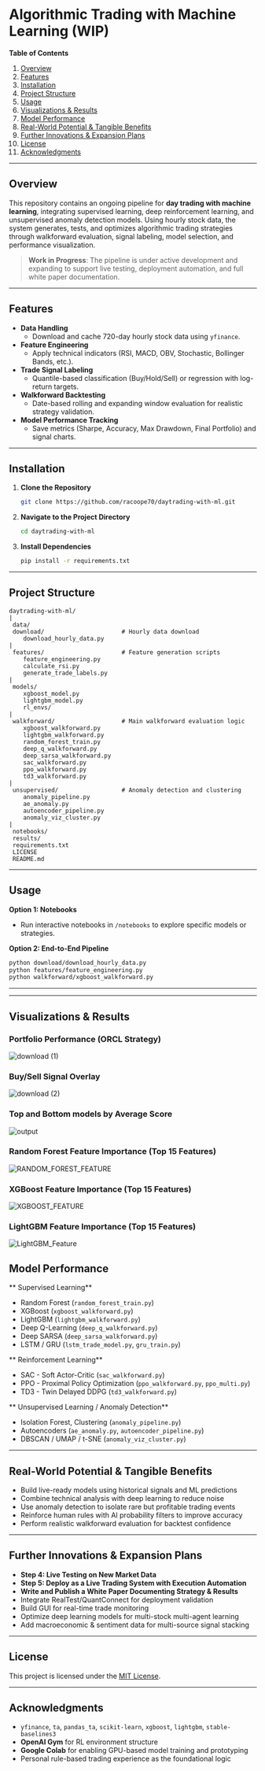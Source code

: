 # Algorithmic Trading with Machine Learning (WIP)

**Table of Contents**  
1. [Overview](#overview)  
2. [Features](#features)  
3. [Installation](#installation)  
4. [Project Structure](#project-structure)  
5. [Usage](#usage)  
6. [Visualizations & Results](#visualizations--results)  
7. [Model Performance](#model-performance)  
8. [Real-World Potential & Tangible Benefits](#real-world-potential--tangible-benefits)  
9. [Further Innovations & Expansion Plans](#further-innovations--expansion-plans)  
10. [License](#license)  
11. [Acknowledgments](#acknowledgments)

---

## Overview  
This repository contains an ongoing pipeline for **day trading with machine learning**, integrating supervised learning, deep reinforcement learning, and unsupervised anomaly detection models. Using hourly stock data, the system generates, tests, and optimizes algorithmic trading strategies through walkforward evaluation, signal labeling, model selection, and performance visualization.

>  **Work in Progress**: The pipeline is under active development and expanding to support live testing, deployment automation, and full white paper documentation.

---

## Features  

- **Data Handling**
  - Download and cache 720-day hourly stock data using `yfinance`.
- **Feature Engineering**
  - Apply technical indicators (RSI, MACD, OBV, Stochastic, Bollinger Bands, etc.).
- **Trade Signal Labeling**
  - Quantile-based classification (Buy/Hold/Sell) or regression with log-return targets.
- **Walkforward Backtesting**
  - Date-based rolling and expanding window evaluation for realistic strategy validation.
- **Model Performance Tracking**
  - Save metrics (Sharpe, Accuracy, Max Drawdown, Final Portfolio) and signal charts.

---

## Installation  
1. **Clone the Repository**  
   ```bash
   git clone https://github.com/racoope70/daytrading-with-ml.git
   ```

2. **Navigate to the Project Directory**  
   ```bash
   cd daytrading-with-ml
   ```

3. **Install Dependencies**  
   ```bash
   pip install -r requirements.txt
   ```

---

## Project Structure

```
daytrading-with-ml/
|
 data/                          
 download/                      # Hourly data download
    download_hourly_data.py
|
 features/                      # Feature generation scripts
    feature_engineering.py
    calculate_rsi.py
    generate_trade_labels.py
|
 models/                        
    xgboost_model.py
    lightgbm_model.py
    rl_envs/
|
 walkforward/                   # Main walkforward evaluation logic
    xgboost_walkforward.py
    lightgbm_walkforward.py
    random_forest_train.py
    deep_q_walkforward.py
    deep_sarsa_walkforward.py
    sac_walkforward.py
    ppo_walkforward.py
    td3_walkforward.py
|
 unsupervised/                  # Anomaly detection and clustering
    anomaly_pipeline.py
    ae_anomaly.py
    autoencoder_pipeline.py
    anomaly_viz_cluster.py
|
 notebooks/                     
 results/                       
 requirements.txt               
 LICENSE                        
 README.md                      
```

---

## Usage  

**Option 1: Notebooks**  
- Run interactive notebooks in `/notebooks` to explore specific models or strategies.

**Option 2: End-to-End Pipeline**
```bash
python download/download_hourly_data.py
python features/feature_engineering.py
python walkforward/xgboost_walkforward.py
```

---


---

## Visualizations & Results

### Portfolio Performance (ORCL Strategy)
![download (1)](https://github.com/user-attachments/assets/23af4f86-1b1e-49d9-91a8-fe7d0281b94c)

### Buy/Sell Signal Overlay
![download (2)](https://github.com/user-attachments/assets/81ca0cd4-ca46-4e72-99cb-1cd9ef43dc42)

### Top and Bottom models by Average Score
![output](https://github.com/user-attachments/assets/0b4b53db-5008-488d-a577-cfb2259d73b8)

### Random Forest Feature Importance (Top 15 Features)
![RANDOM_FOREST_FEATURE](https://github.com/user-attachments/assets/45fdeadd-7195-4c96-89b3-a26bef596ee2)

### XGBoost Feature Importance (Top 15 Features)
![XGBOOST_FEATURE](https://github.com/user-attachments/assets/0d60690c-cc39-457b-99fc-26635344b1cf)

### LightGBM Feature Importance (Top 15 Features)
![LightGBM_Feature](https://github.com/user-attachments/assets/94fab601-d853-4a6c-b649-866f8b5d4bb7)


## Model Performance  

** Supervised Learning**
-  Random Forest (`random_forest_train.py`)
-  XGBoost (`xgboost_walkforward.py`)
-  LightGBM (`lightgbm_walkforward.py`)
-  Deep Q-Learning (`deep_q_walkforward.py`)
-  Deep SARSA (`deep_sarsa_walkforward.py`)
-  LSTM / GRU (`lstm_trade_model.py`, `gru_train.py`)

** Reinforcement Learning**
-  SAC - Soft Actor-Critic (`sac_walkforward.py`)
-  PPO - Proximal Policy Optimization (`ppo_walkforward.py`, `ppo_multi.py`)
-  TD3 - Twin Delayed DDPG (`td3_walkforward.py`)

** Unsupervised Learning / Anomaly Detection**
-  Isolation Forest, Clustering (`anomaly_pipeline.py`)
-  Autoencoders (`ae_anomaly.py`, `autoencoder_pipeline.py`)
-  DBSCAN / UMAP / t-SNE (`anomaly_viz_cluster.py`)

---

## Real-World Potential & Tangible Benefits  

- Build live-ready models using historical signals and ML predictions  
- Combine technical analysis with deep learning to reduce noise  
- Use anomaly detection to isolate rare but profitable trading events  
- Reinforce human rules with AI probability filters to improve accuracy  
- Perform realistic walkforward evaluation for backtest confidence

---

## Further Innovations & Expansion Plans  

-  **Step 4: Live Testing on New Market Data**  
-  **Step 5: Deploy as a Live Trading System with Execution Automation**  
-  **Write and Publish a White Paper Documenting Strategy & Results**  
-  Integrate RealTest/QuantConnect for deployment validation  
-  Build GUI for real-time trade monitoring  
-  Optimize deep learning models for multi-stock multi-agent learning  
-  Add macroeconomic & sentiment data for multi-source signal stacking

---

## License  
This project is licensed under the [MIT License](LICENSE).

---

## Acknowledgments  
- `yfinance`, `ta`, `pandas_ta`, `scikit-learn`, `xgboost`, `lightgbm`, `stable-baselines3`  
- **OpenAI Gym** for RL environment structure  
- **Google Colab** for enabling GPU-based model training and prototyping  
- Personal rule-based trading experience as the foundational logic  
